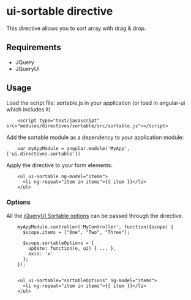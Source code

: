 # ui-sortable directive

This directive allows you to sort array with drag & drop.

## Requirements

- JQuery
- JQueryUI

## Usage

Load the script file: sortable.js in your application (or load in angular-ui which includes it)

		<script type="text/javascript" src="modules/directives/sortable/src/sortable.js"></script>

Add the sortable module as a dependency to your application module:

		var myAppModule = angular.module('MyApp', ['ui.directives.sortable'])


Apply the directive to your form elements:

		<ul ui-sortable ng-model="items">
		  <li ng-repeat="item in items">{{ item }}</li>
		</ul>

### Options

All the [jQueryUI Sortable options](http://api.jqueryui.com/sortable/) can be passed through the directive.

		myAppModule.controller('MyController', function($scope) {
		  $scope.items = ["One", "Two", "Three"];

		  $scope.sortableOptions = {
		    update: function(e, ui) { ... },
		    axis: 'x'
		  };
		});


		<ul ui-sortable="sortableOptions" ng-model="items">
		  <li ng-repeat="item in items">{{ item }}</li>
		</ul>



